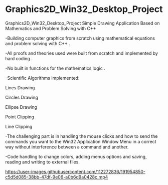 # Graphics2D_Win32_Desktop_Project
Graphics2D_Win32_Desktop_Project Simple Drawing Application Based on Mathematics and Problem Solving with C++

 -Building computer graphics from scratch using mathematical equations and problem solving with C++ .
 
 -All proofs and theories used were built from scratch and implemented by hard coding .
 
 -No built in functions for the mathematics logic .
 
 -Scientific Algorithms implemented:
 
 Lines Drawing
 
 Circles Drawing
 
 Ellipse Drawing
 
 Point Clipping
 
 Line Clipping
 
 -The challenging part is in handling the mouse clicks and how to send the commands you want to the Win32 Application Window Menu in a correct way without interference between a command and another.

-Code handling to change colors, adding menus options and saving, reading and writing to external files.

https://user-images.githubusercontent.com/112272836/191954850-c5d5d085-38bb-47df-9e06-a0b6d9a0428c.mp4

